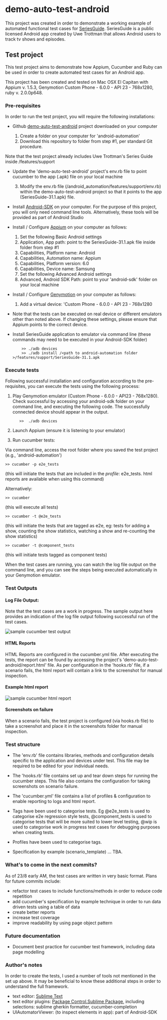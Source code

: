 # demo-auto-test-android

This project was created in order to demonstrate a working example of automated functional test cases for [SeriesGuide](https://github.com/UweTrottmann/SeriesGuide). SeriesGuide is a public licensed Android app created by Uwe Trottman that allows Android users to track tv shows and episodes. 


## Test project
This test project aims to demonstrate how Appium, Cucumber and Ruby can be used in order to create automated test cases for an Android app. 

This project has been created and tested on Mac OSX El Capitan with Appium v. 1.5.3, Genymotion Custom Phone - 6.0.0 - API 23 - 768x1280, ruby v. 2.0.0p648. 

### Pre-requisites
In order to run the test project, you will require the following installations: 

* Github [demo-auto-test-android](https://github.com/holler4amarshall/demo-auto-test-android) project downloaded on your computer

  1. Create a folder on your computer for 'android-automation'
  2. Download this repository to folder from step #1, per standard Git procedure.  
  
Note that the test project already includes Uwe Trottman's Series Guide inside /features/support
  
* Update the 'demo-auto-test-android' project's env.rb file to point cucumber to the app (.apk) file on your local machine

  3. Modify the env.rb file (/android_automation/features/support/env.rb) within the demo-auto-test-android project so that it points to the app (SeriesGuide-31.1.apk) file. 

* Install [Android-SDK](https://developer.android.com/studio/index.html) on your computer.
For the purpose of this project, you will only need command line tools.
Alternatively, these tools will be provided as part of Android Studio

* Install / Configure [Appium](http://appium.io) on your computer as follows: 
  1.  Set the following Basic Android settings
    1.  Application, App path: point to the SeriesGuide-31.1.apk file inside folder from step #1
    2.  Capabilities, Platform name: Android
    3.  Capabilities, Automation name: Appium
    4.  Capabilities, Platform version: 6.0
    5.  Capabilities, Device name: Samsung
  2.  Set the following Advanced Android settings
    1.  Advanced, Android SDK Path: point to your 'android-sdk' folder on your local machine

* Install / Configure [Genymotion](https://docs.genymotion.com/Content/01_Get_Started/Installation.htm)  on your computer as follows: 
  1.  Add a virtual device: 'Custom Phone - 6.0.0 - API 23 - 768x1280

* Note that the tests can be executed on real device or different emulators other than noted above. If changing these settings, please ensure that Appium points to the correct device. 

* Install SeriesGuide application to emulator via command line (these commands may need to be executed in your Android-SDK folder)


          >> ./adb devices
          >> ./adb install /<path to android-automation folder >/features/support/SeriesGuide-31.1.apk

     

### Execute tests
Following successful installation and configuration according to the pre-requisites, you can execute the tests using the following process: 

1. Play Genymotion emulator (Custom Phone - 6.0.0 - API23 - 768x1280).
Check successful by accessing your android-sdk folder on your command line, and executing the following code. The successfully connected device should appear in the output. 

          >>  ./adb devices
 

2. Launch Appium (ensure it is listening to your emulator)

3. Run cucumber tests:

Via command line, access the root folder where you saved the test project (e.g., 'android-automation')

    >> cucumber -p e2e_tests
    
(this will initiate the tests that are included in the *profile*: e2e_tests. html reports are available when using this command)


Alternatively:

    >> cucumber
    
(this will execute all tests)

    >> cucumber -t @e2e_tests

(this will initiate the tests that are tagged as e2e, eg: tests for adding a show, counting the show statistics, watching a show and re-counting the show statistics)

    >> cucumber -t @component_tests
(this will initiate tests tagged as component tests)

When the test cases are running, you can watch the log file output on the command line, and you can see the steps being executed automatically in your Genymotion emulator. 

### Test Outputs

#### Log File Output: 
Note that the test cases are a work in progress. The sample output here provides an indication of the log file output following successful run of the test cases. 

![sample cucumber test output](https://codeontheroaddotinfo.files.wordpress.com/2016/08/screen-shot-2016-09-19-at-2-44-20-pm.png?w=1320)

#### HTML Reports
HTML Reports are configured in the cucumber.yml file. After executing the tests, the report can be found by accessing the project's 'demo-auto-test-android/report.html' file. As per configuration in the 'hooks.rb' file, if a scenario fails, the html report will contain a link to the screenshot for manual inspection. 

#### Example html report
![sample cucumber html report](https://codeontheroaddotinfo.files.wordpress.com/2016/08/screen-shot-2016-09-19-at-2-46-41-pm.png?w=1320)

#### Screenshots on failure
When a scenario fails, the test project is configured (via hooks.rb file) to take a screenshot and place it in the screenshots folder for manual inspection. 

### Test structure
* The 'env.rb' file contains libraries, methods and configuration details specific to the application and devices under test. This file may be required to be edited for your individual needs. 

* The 'hooks.rb' file contains set up and tear down steps for running the cucumber steps. This file also contains the configuration for taking screenshots on scenario failure. 

* The 'cucumber.yml' file contains a list of profiles & configuration to enable reporting to logs and html report.  

* Tags have been used to categorise tests. Eg @e2e_tests is used to categorise e2e regression style tests, @component_tests is used to categorise tests that will be more suited to lower level testing, @wip is used to categorise work in progress test cases for debugging purposes when creating tests. 

* Profiles have been used to categorise tags. 

* Specification by example (scenario_template) ... TBA. 

### What's to come in the next commits? 
As of 23/8 early AM, the test cases are written in very basic format. 
Plans for future commits include: 
* refactor test cases to include functions/methods in order to reduce code repetition
* add cucumber's specification by example technique in order to run data driven tests using a table of data
* create better reports
* increase test coverage
* improve readability by using page object pattern

### Future documentation
* Document best practice for cucumber test framework, including data page modelling

### Author's notes
In order to create the tests, I used a number of tools not mentioned in the set up above. It may be beneficial to know these additional steps in order to understand the full framework. 

* text editor: [Sublime Text](https://www.sublimetext.com/download) 
* text editor plugins: [Package Control.Sublime Package](https://packagecontrol.io/installation), including selections: sublime gherkin formatter, cucumber-completion
* UIAutomatorViewer: (to inspect elements in app): part of Android-SDK
